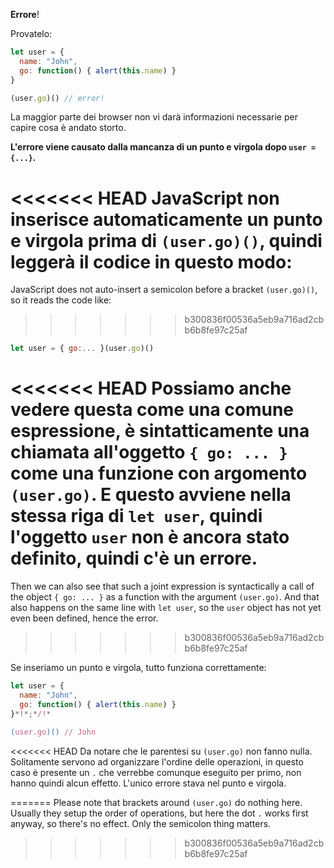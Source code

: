 **Errore**!

Provatelo:

```js run
let user = {
  name: "John",
  go: function() { alert(this.name) }
}

(user.go)() // error!
```

La maggior parte dei browser non vi darà informazioni necessarie per capire cosa è andato storto.

**L'errore viene causato dalla mancanza di un punto e virgola dopo `user = {...}`.**

<<<<<<< HEAD
JavaScript non inserisce automaticamente un punto e virgola prima di `(user.go)()`, quindi leggerà il codice in questo modo:
=======
JavaScript does not auto-insert a semicolon before a bracket `(user.go)()`, so it reads the code like:
>>>>>>> b300836f00536a5eb9a716ad2cbb6b8fe97c25af

```js no-beautify
let user = { go:... }(user.go)()
```

<<<<<<< HEAD
Possiamo anche vedere questa come una comune espressione, è sintatticamente una chiamata all'oggetto `{ go: ... }` come una funzione con argomento `(user.go)`. E questo avviene nella stessa riga di `let user`, quindi l'oggetto `user` non è ancora stato definito, quindi c'è un errore. 
=======
Then we can also see that such a joint expression is syntactically a call of the object `{ go: ... }` as a function with the argument `(user.go)`. And that also happens on the same line with `let user`, so the `user` object has not yet even been defined, hence the error.
>>>>>>> b300836f00536a5eb9a716ad2cbb6b8fe97c25af

Se inseriamo un punto e virgola, tutto funziona correttamente:

```js run
let user = {
  name: "John",
  go: function() { alert(this.name) }
}*!*;*/!*

(user.go)() // John
```

<<<<<<< HEAD
Da notare che le parentesi su `(user.go)` non fanno nulla. Solitamente servono ad organizzare l'ordine delle operazioni, in questo  caso è presente un `.` che verrebbe comunque eseguito per primo, non hanno quindi alcun effetto. L'unico errore stava nel punto e virgola.






=======
Please note that brackets around `(user.go)` do nothing here. Usually they setup the order of operations, but here the dot `.` works first anyway, so there's no effect. Only the semicolon thing matters.
>>>>>>> b300836f00536a5eb9a716ad2cbb6b8fe97c25af
